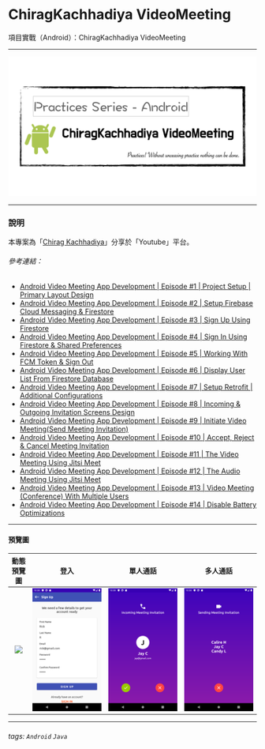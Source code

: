 # ChiragKachhadiya VideoMeeting
項目實戰（Android）：ChiragKachhadiya VideoMeeting

---

![](pics/practices-videomeeting.png)

---

### 說明 ###

本專案為「[Chirag Kachhadiya](https://www.youtube.com/channel/UCmL5TAblHHgh1xhabmPjYgw)」分享於「Youtube」平台。

###### 參考連結： ######

- [Android Video Meeting App Development | Episode #1 | Project Setup | Primary Layout Design](https://www.youtube.com/watch?v=WvJBXWiSkTU&list=PLam6bY5NszYNR54PiY_NN7hGS858xinq-&index=1)
- [Android Video Meeting App Development | Episode #2 | Setup Firebase Cloud Messaging & Firestore](https://www.youtube.com/watch?v=P54aEc4QYzI&list=PLam6bY5NszYNR54PiY_NN7hGS858xinq-&index=2)
- [Android Video Meeting App Development | Episode #3 | Sign Up Using Firestore](https://www.youtube.com/watch?v=JO9McV-_2uE&list=PLam6bY5NszYNR54PiY_NN7hGS858xinq-&index=3)
- [Android Video Meeting App Development | Episode #4 | Sign In Using Firestore & Shared Preferences](https://www.youtube.com/watch?v=aVwLY4ngoVY&list=PLam6bY5NszYNR54PiY_NN7hGS858xinq-&index=4)
- [Android Video Meeting App Development | Episode #5 | Working With FCM Token & Sign Out](https://www.youtube.com/watch?v=JDsgAReslD4&list=PLam6bY5NszYNR54PiY_NN7hGS858xinq-&index=5)
- [Android Video Meeting App Development | Episode #6 | Display User List From Firestore Database](https://www.youtube.com/watch?v=4DHTsIJNts8&list=PLam6bY5NszYNR54PiY_NN7hGS858xinq-&index=6)
- [Android Video Meeting App Development | Episode #7 | Setup Retrofit | Additional Configurations](https://www.youtube.com/watch?v=Q09KcjVfH6Q&list=PLam6bY5NszYNR54PiY_NN7hGS858xinq-&index=7)
- [Android Video Meeting App Development | Episode #8 | Incoming & Outgoing Invitation Screens Design](https://www.youtube.com/watch?v=xc7KRwJGPH8&list=PLam6bY5NszYNR54PiY_NN7hGS858xinq-&index=8)
- [Android Video Meeting App Development | Episode #9 | Initiate Video Meeting(Send Meeting Invitation)](https://www.youtube.com/watch?v=cQkuWMB_9SY&list=PLam6bY5NszYNR54PiY_NN7hGS858xinq-&index=9)
- [Android Video Meeting App Development | Episode #10 | Accept, Reject & Cancel Meeting Invitation](https://www.youtube.com/watch?v=W5UrLfa3zk4&list=PLam6bY5NszYNR54PiY_NN7hGS858xinq-&index=10)
- [Android Video Meeting App Development | Episode #11 | The Video Meeting Using Jitsi Meet](https://www.youtube.com/watch?v=iVK9BrbLPz0&list=PLam6bY5NszYNR54PiY_NN7hGS858xinq-&index=11)
- [Android Video Meeting App Development | Episode #12 | The Audio Meeting Using Jitsi Meet](https://www.youtube.com/watch?v=ax1-qbhI-Tg&list=PLam6bY5NszYNR54PiY_NN7hGS858xinq-&index=12)
- [Android Video Meeting App Development | Episode #13 | Video Meeting (Conference) With Multiple Users](https://www.youtube.com/watch?v=YF7cEz33HWc&list=PLam6bY5NszYNR54PiY_NN7hGS858xinq-&index=13)
- [Android Video Meeting App Development | Episode #14 | Disable Battery Optimizations](https://www.youtube.com/watch?v=Y7hCZqLYgGE&list=PLam6bY5NszYNR54PiY_NN7hGS858xinq-&index=14)

---

#### 預覽圖 ####

|         動態預覽圖         |         登入         |       單人通話       |      多人通話       |
|:--------------------------:|:--------------------:|:--------------------:|:-------------------:|
| ![](pics/videomeeting.gif) | ![](pics/signup.png) | ![](pics/callin.png) | ![](pics/multi.png) |

---

###### tags: `Android` `Java`
